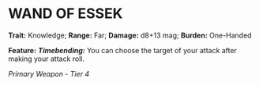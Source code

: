 ﻿---
tags:
  - Item
  - Weapon
name: 'WAND OF ESSEK'
trait: 'Knowledge'
range: 'Far'
damage: 'd8+13 mag'
burden: 'One-Handed'
feat_name: 'Timebending'
feat_text: 'You can choose the target of your attack after making your attack roll.'
primary_or_secondary: 'Primary Weapon'
tier: 4
---

# WAND OF ESSEK

**Trait:** Knowledge; **Range:** Far; **Damage:** d8+13 mag; **Burden:** One-Handed

**Feature:** ***Timebending:*** You can choose the target of your attack after making your attack roll.

*Primary Weapon - Tier 4*
